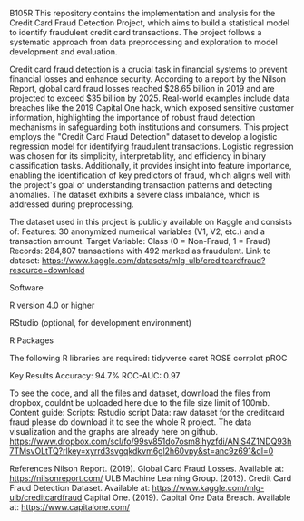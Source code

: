 B105R
This repository contains the implementation and analysis for the Credit Card Fraud Detection Project, which aims to build a statistical model to identify fraudulent credit card transactions. The project follows a systematic approach from data preprocessing and exploration to model development and evaluation.

Credit card fraud detection is a crucial task in financial systems to prevent financial losses and enhance security. According to a report by the Nilson Report, global card fraud losses reached $28.65 billion in 2019 and are projected to exceed $35 billion by 2025. Real-world examples include data breaches like the 2019 Capital One hack, which exposed sensitive customer information, highlighting the importance of robust fraud detection mechanisms in safeguarding both institutions and consumers. This project employs the "Credit Card Fraud Detection" dataset to develop a logistic regression model for identifying fraudulent transactions. Logistic regression was chosen for its simplicity, interpretability, and efficiency in binary classification tasks. Additionally, it provides insight into feature importance, enabling the identification of key predictors of fraud, which aligns well with the project's goal of understanding transaction patterns and detecting anomalies. The dataset exhibits a severe class imbalance, which is addressed during preprocessing.

The dataset used in this project is publicly available on Kaggle and consists of:
Features: 30 anonymized numerical variables (V1, V2, etc.) and a transaction amount.
Target Variable: Class (0 = Non-Fraud, 1 = Fraud)
Records: 284,807 transactions with 492 marked as fraudulent.
Link to dataset: https://www.kaggle.com/datasets/mlg-ulb/creditcardfraud?resource=download

Software

R version 4.0 or higher

RStudio (optional, for development environment)

R Packages

The following R libraries are required:
tidyverse
caret
ROSE
corrplot
pROC

Key Results
Accuracy: 94.7%
ROC-AUC: 0.97


To see the code, and all the files and dataset, download the files from dropbox, couldnt be uploaded here due to the file size limit of 100mb.
Content guide:
Scripts: Rstudio script
Data: raw dataset for the creditcard fraud
please do download it to see the whole R project.
The data visualization and the graphs are already here on github. 
https://www.dropbox.com/scl/fo/99sv851do7osm8lhyzfdi/ANiS4Z1NDQ93h7TMsvOLtTQ?rlkey=xyrrd3svgqkdkvm6gl2h60vpy&st=anc9z691&dl=0


References
Nilson Report. (2019). Global Card Fraud Losses. Available at: https://nilsonreport.com/
ULB Machine Learning Group. (2013). Credit Card Fraud Detection Dataset. Available at: https://www.kaggle.com/mlg-ulb/creditcardfraud
Capital One. (2019). Capital One Data Breach. Available at: https://www.capitalone.com/

